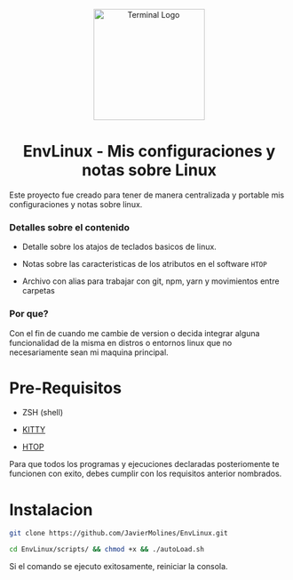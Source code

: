 <p align="center">
    <img width="200" alt="Terminal Logo" src="https://cdn.pixabay.com/photo/2013/07/13/13/41/bash-161382_960_720.png">
</p>

<h1 align="center">EnvLinux - Mis configuraciones y notas sobre Linux</h1>

Este proyecto fue creado para tener de manera centralizada y portable mis configuraciones y notas
sobre linux.

### Detalles sobre el contenido

- Detalle sobre los atajos de teclados basicos de linux.

- Notas sobre las caracteristicas de los atributos en el software `HTOP`

- Archivo con alias para trabajar con git, npm, yarn y movimientos entre carpetas

### Por que?

Con el fin de cuando me cambie de version o decida integrar alguna funcionalidad de la misma en
distros o entornos linux que no necesariamente sean mi maquina principal.

# Pre-Requisitos

- ZSH (shell)

- [KITTY]

- [HTOP]

[kitty]: https://sw.kovidgoyal.net/kitty/
[htop]: https://htop.dev/

Para que todos los programas y ejecuciones declaradas posteriomente te funcionen con exito, debes cumplir con los requisitos anterior nombrados.

# Instalacion

```sh
git clone https://github.com/JavierMolines/EnvLinux.git
```

```sh
cd EnvLinux/scripts/ && chmod +x && ./autoLoad.sh
```

Si el comando se ejecuto exitosamente, reiniciar la consola.
